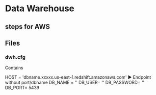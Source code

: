 # Data Warehouse

## steps for AWS





## Files

### dwh.cfg
Contains

HOST = 'dbname.xxxxx.us-east-1.redshift.amazonaws.com' ► Endpoint without port/dbname
DB_NAME = ''
DB_USER= ''
DB_PASSWORD= ''
DB_PORT= 5439